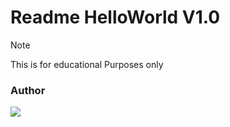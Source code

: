 # Readme HelloWorld V1.0

> [!Note]
> This is for educational Purposes only

### Author
[![](https://github.com/sindresorhus/awesome/blob/main/media/badge.svg)](https://github.com/sindresorhus/awesome)